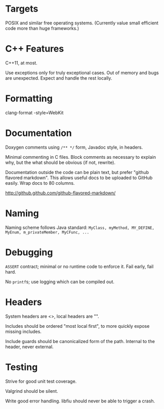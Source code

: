 # Targets

POSIX and similar free operating systems.  (Currently value small efficient
code more than huge frameworks.)


# C++ Features

C++11, at most.

Use exceptions only for truly exceptional cases.  Out of memory and bugs are
unexpected.  Expect and handle the rest locally.


# Formatting

clang-format -style=WebKit


# Documentation

Doxygen comments using `/** */` form, Javadoc style, in headers.

Minimal commenting in C files.  Block comments as necessary to explain why, but
the what should be obvious (if not, rewrite).

Documentation outside the code can be plain text, but prefer "github flavored
markdown".  This allows useful docs to be uploaded to GitHub easily.  Wrap docs
to 80 columns.

http://github.github.com/github-flavored-markdown/


# Naming

Naming scheme follows Java standard: `MyClass, myMethod, MY_DEFINE,
MyEnum, m_privateMember, MyCFunc, ...`


# Debugging

`ASSERT` contract; minimal or no runtime code to enforce it.  Fail early, fail
hard.

No `printf`s; use logging which can be compiled out.


# Headers

System headers are <>, local headers are "".

Includes should be ordered "most local first", to more quickly expose missing
includes.

Include guards should be canonicalized form of the path.  Internal to the
header, never external.


# Testing

Strive for good unit test coverage.

Valgrind should be silent.

Write good error handling.  libfiu should never be able to trigger a crash.
